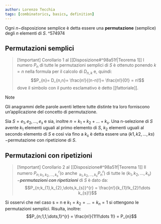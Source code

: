 ```yaml
---
author: Lorenzo Tecchia
tags: [combinatorics, basics, definition]
---
```

Ogni $n-$disposizione semplice è detta essere una **permutazione** (semplice) degli $n$ elementi di $S$. ^574974
## Permutazioni semplici
>[!important] Corollario 1 al [[Disposizione#^98a51f|Teorema 1]]
> l numero $P_{n}$ di tutte le permutazioni semplici di $S$ è ottenuto ponendo $k = n$ nella formula per il calcolo di $D_{n,k}$ e, quindi:$$P_{n}= D_{n,n}= \frac{n!}{(n-n)!}= \frac{n!}{0!} = n!$$ dove il simbolo con il punto esclamativo è detto [[fattoriale]].

>[!note] 
> Gli anagrammi delle parole aventi lettere tutte distinte tra loro forniscono un’applicazione del concetto di permutazione.

Sia $S = {e_1,e_2,\dots,e_s}$ e sia, inoltre $n = k_1 +k_2 +\dots+k_s$. Una n-selezione di $S$ avente $k_1$ elementi uguali al primo elemento di $S$, $k_2$ elementi uguali al secondo elemento di $S$ e così via fino a $k_s$ è detta essere una $(k1, k2,\dots, ks)-$permutazione con ripetizione di $S$.

## Permutazioni con ripetizioni
>[!important] Corollario 2 al [[Disposizione#^98a51f|Teorema 1]]
> Il numero $P_{n;k_{1},k_{2},\dots,k_{s}}^{r} (\text{o anche} \;\;_{k_{1},k_{2},\dots,k_{s}} P_{n}^{r})$ di tutte le $(k_{1},k_{2},\dots,k_{s})-$***permutazioni con ripetizioni*** di $S$ è dato da:$$P_{n;k_{1},k_{2},\dots,k_{s}}^{r} = \frac{n!}{k_{1}!k_{2}!\dots k_{s}!}$$

Si osservi che nel caso s = n e $k_{1} = k_{2} = \dots = k_{n} = 1$ si ottengono le permutazioni semplici. Risulta, inoltre:$$P_{n;1,1,\dots,1}^{r} = \frac{n!}{1!1!\dots 1!} = P_{n}$$